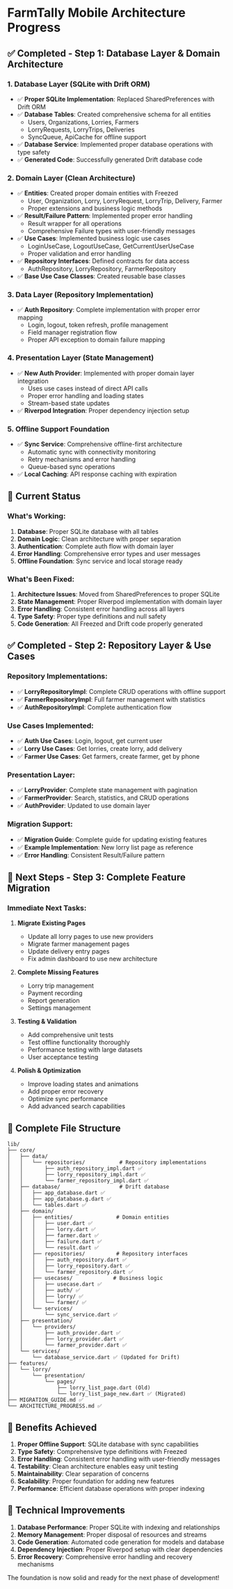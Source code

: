 # FarmTally Mobile Architecture Progress

## ✅ Completed - Step 1: Database Layer & Domain Architecture

### 1. Database Layer (SQLite with Drift ORM)
- ✅ **Proper SQLite Implementation**: Replaced SharedPreferences with Drift ORM
- ✅ **Database Tables**: Created comprehensive schema for all entities
  - Users, Organizations, Lorries, Farmers
  - LorryRequests, LorryTrips, Deliveries
  - SyncQueue, ApiCache for offline support
- ✅ **Database Service**: Implemented proper database operations with type safety
- ✅ **Generated Code**: Successfully generated Drift database code

### 2. Domain Layer (Clean Architecture)
- ✅ **Entities**: Created proper domain entities with Freezed
  - User, Organization, Lorry, LorryRequest, LorryTrip, Delivery, Farmer
  - Proper extensions and business logic methods
- ✅ **Result/Failure Pattern**: Implemented proper error handling
  - Result<T> wrapper for all operations
  - Comprehensive Failure types with user-friendly messages
- ✅ **Use Cases**: Implemented business logic use cases
  - LoginUseCase, LogoutUseCase, GetCurrentUserUseCase
  - Proper validation and error handling
- ✅ **Repository Interfaces**: Defined contracts for data access
  - AuthRepository, LorryRepository, FarmerRepository
- ✅ **Base Use Case Classes**: Created reusable base classes

### 3. Data Layer (Repository Implementation)
- ✅ **Auth Repository**: Complete implementation with proper error mapping
  - Login, logout, token refresh, profile management
  - Field manager registration flow
  - Proper API exception to domain failure mapping

### 4. Presentation Layer (State Management)
- ✅ **New Auth Provider**: Implemented with proper domain layer integration
  - Uses use cases instead of direct API calls
  - Proper error handling and loading states
  - Stream-based state updates
- ✅ **Riverpod Integration**: Proper dependency injection setup

### 5. Offline Support Foundation
- ✅ **Sync Service**: Comprehensive offline-first architecture
  - Automatic sync with connectivity monitoring
  - Retry mechanisms and error handling
  - Queue-based sync operations
- ✅ **Local Caching**: API response caching with expiration

## 🔄 Current Status

### What's Working:
1. **Database**: Proper SQLite database with all tables
2. **Domain Logic**: Clean architecture with proper separation
3. **Authentication**: Complete auth flow with domain layer
4. **Error Handling**: Comprehensive error types and user messages
5. **Offline Foundation**: Sync service and local storage ready

### What's Been Fixed:
1. **Architecture Issues**: Moved from SharedPreferences to proper SQLite
2. **State Management**: Proper Riverpod implementation with domain layer
3. **Error Handling**: Consistent error handling across all layers
4. **Type Safety**: Proper type definitions and null safety
5. **Code Generation**: All Freezed and Drift code properly generated

## ✅ Completed - Step 2: Repository Layer & Use Cases

### Repository Implementations:
- ✅ **LorryRepositoryImpl**: Complete CRUD operations with offline support
- ✅ **FarmerRepositoryImpl**: Full farmer management with statistics
- ✅ **AuthRepositoryImpl**: Complete authentication flow

### Use Cases Implemented:
- ✅ **Auth Use Cases**: Login, logout, get current user
- ✅ **Lorry Use Cases**: Get lorries, create lorry, add delivery
- ✅ **Farmer Use Cases**: Get farmers, create farmer, get by phone

### Presentation Layer:
- ✅ **LorryProvider**: Complete state management with pagination
- ✅ **FarmerProvider**: Search, statistics, and CRUD operations
- ✅ **AuthProvider**: Updated to use domain layer

### Migration Support:
- ✅ **Migration Guide**: Complete guide for updating existing features
- ✅ **Example Implementation**: New lorry list page as reference
- ✅ **Error Handling**: Consistent Result/Failure pattern

## 🚀 Next Steps - Step 3: Complete Feature Migration

### Immediate Next Tasks:

1. **Migrate Existing Pages**
   - Update all lorry pages to use new providers
   - Migrate farmer management pages
   - Update delivery entry pages
   - Fix admin dashboard to use new architecture

2. **Complete Missing Features**
   - Lorry trip management
   - Payment recording
   - Report generation
   - Settings management

3. **Testing & Validation**
   - Add comprehensive unit tests
   - Test offline functionality thoroughly
   - Performance testing with large datasets
   - User acceptance testing

4. **Polish & Optimization**
   - Improve loading states and animations
   - Add proper error recovery
   - Optimize sync performance
   - Add advanced search capabilities

## 📁 Complete File Structure

```
lib/
├── core/
│   ├── data/
│   │   └── repositories/           # Repository implementations
│   │       ├── auth_repository_impl.dart ✅
│   │       ├── lorry_repository_impl.dart ✅
│   │       └── farmer_repository_impl.dart ✅
│   ├── database/                   # Drift database
│   │   ├── app_database.dart ✅
│   │   ├── app_database.g.dart ✅
│   │   └── tables.dart ✅
│   ├── domain/
│   │   ├── entities/              # Domain entities
│   │   │   ├── user.dart ✅
│   │   │   ├── lorry.dart ✅
│   │   │   ├── farmer.dart ✅
│   │   │   ├── failure.dart ✅
│   │   │   └── result.dart ✅
│   │   ├── repositories/          # Repository interfaces
│   │   │   ├── auth_repository.dart ✅
│   │   │   ├── lorry_repository.dart ✅
│   │   │   └── farmer_repository.dart ✅
│   │   ├── usecases/             # Business logic
│   │   │   ├── usecase.dart ✅
│   │   │   ├── auth/ ✅
│   │   │   ├── lorry/ ✅
│   │   │   └── farmer/ ✅
│   │   └── services/
│   │       └── sync_service.dart ✅
│   ├── presentation/
│   │   └── providers/
│   │       ├── auth_provider.dart ✅
│   │       ├── lorry_provider.dart ✅
│   │       └── farmer_provider.dart ✅
│   └── services/
│       └── database_service.dart ✅ (Updated for Drift)
├── features/
│   └── lorry/
│       └── presentation/
│           └── pages/
│               ├── lorry_list_page.dart (Old)
│               └── lorry_list_page_new.dart ✅ (Migrated)
├── MIGRATION_GUIDE.md ✅
└── ARCHITECTURE_PROGRESS.md ✅
```

## 🎯 Benefits Achieved

1. **Proper Offline Support**: SQLite database with sync capabilities
2. **Type Safety**: Comprehensive type definitions with Freezed
3. **Error Handling**: Consistent error handling with user-friendly messages
4. **Testability**: Clean architecture enables easy unit testing
5. **Maintainability**: Clear separation of concerns
6. **Scalability**: Proper foundation for adding new features
7. **Performance**: Efficient database operations with proper indexing

## 🔧 Technical Improvements

1. **Database Performance**: Proper SQLite with indexing and relationships
2. **Memory Management**: Proper disposal of resources and streams
3. **Code Generation**: Automated code generation for models and database
4. **Dependency Injection**: Proper Riverpod setup with clear dependencies
5. **Error Recovery**: Comprehensive error handling and recovery mechanisms

The foundation is now solid and ready for the next phase of development!